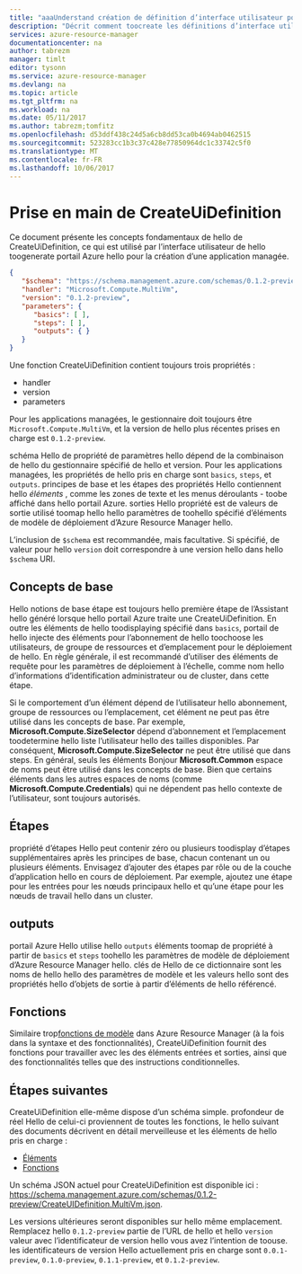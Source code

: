 ```yaml
---
title: "aaaUnderstand création de définition d’interface utilisateur pour les Applications managées Azure | Documents Microsoft"
description: "Décrit comment toocreate les définitions d’interface utilisateur pour les Applications managées Azure"
services: azure-resource-manager
documentationcenter: na
author: tabrezm
manager: timlt
editor: tysonn
ms.service: azure-resource-manager
ms.devlang: na
ms.topic: article
ms.tgt_pltfrm: na
ms.workload: na
ms.date: 05/11/2017
ms.author: tabrezm;tomfitz
ms.openlocfilehash: d53ddf438c24d5a6cb8dd53ca0b4694ab0462515
ms.sourcegitcommit: 523283cc1b3c37c428e77850964dc1c33742c5f0
ms.translationtype: MT
ms.contentlocale: fr-FR
ms.lasthandoff: 10/06/2017
---
```

# <a name="getting-started-with-createuidefinition"></a>Prise en main de CreateUiDefinition
Ce document présente les concepts fondamentaux de hello de CreateUiDefinition, ce qui est utilisé par l’interface utilisateur de hello toogenerate portail Azure hello pour la création d’une application managée.

```json
{
   "$schema": "https://schema.management.azure.com/schemas/0.1.2-preview/CreateUIDefinition.MultiVm.json",
   "handler": "Microsoft.Compute.MultiVm",
   "version": "0.1.2-preview",
   "parameters": {
      "basics": [ ],
      "steps": [ ],
      "outputs": { }
   }
}
```

Une fonction CreateUiDefinition contient toujours trois propriétés : 

* handler
* version
* parameters

Pour les applications managées, le gestionnaire doit toujours être `Microsoft.Compute.MultiVm`, et la version de hello plus récentes prises en charge est `0.1.2-preview`.

schéma Hello de propriété de paramètres hello dépend de la combinaison de hello du gestionnaire spécifié de hello et version. Pour les applications managées, les propriétés de hello pris en charge sont `basics`, `steps`, et `outputs`. principes de base et les étapes des propriétés Hello contiennent hello _éléments_ , comme les zones de texte et les menus déroulants - toobe affiché dans hello portail Azure. sorties Hello propriété est de valeurs de sortie utilisé toomap hello hello paramètres de toohello spécifié d’éléments de modèle de déploiement d’Azure Resource Manager hello.

L’inclusion de `$schema` est recommandée, mais facultative. Si spécifié, de valeur pour hello `version` doit correspondre à une version hello dans hello `$schema` URI.

## <a name="basics"></a>Concepts de base
Hello notions de base étape est toujours hello première étape de l’Assistant hello généré lorsque hello portail Azure traite une CreateUiDefinition. En outre les éléments de hello toodisplaying spécifié dans `basics`, portail de hello injecte des éléments pour l’abonnement de hello toochoose les utilisateurs, de groupe de ressources et d’emplacement pour le déploiement de hello. En règle générale, il est recommandé d’utiliser des éléments de requête pour les paramètres de déploiement à l’échelle, comme nom hello d’informations d’identification administrateur ou de cluster, dans cette étape.

Si le comportement d’un élément dépend de l’utilisateur hello abonnement, groupe de ressources ou l’emplacement, cet élément ne peut pas être utilisé dans les concepts de base. Par exemple, **Microsoft.Compute.SizeSelector** dépend d’abonnement et l’emplacement toodetermine hello liste l’utilisateur hello des tailles disponibles. Par conséquent, **Microsoft.Compute.SizeSelector** ne peut être utilisé que dans steps. En général, seuls les éléments Bonjour **Microsoft.Common** espace de noms peut être utilisé dans les concepts de base. Bien que certains éléments dans les autres espaces de noms (comme **Microsoft.Compute.Credentials**) qui ne dépendent pas hello contexte de l’utilisateur, sont toujours autorisés.

## <a name="steps"></a>Étapes
propriété d’étapes Hello peut contenir zéro ou plusieurs toodisplay d’étapes supplémentaires après les principes de base, chacun contenant un ou plusieurs éléments. Envisagez d’ajouter des étapes par rôle ou de la couche d’application hello en cours de déploiement. Par exemple, ajoutez une étape pour les entrées pour les nœuds principaux hello et qu’une étape pour les nœuds de travail hello dans un cluster.

## <a name="outputs"></a>outputs
portail Azure Hello utilise hello `outputs` éléments toomap de propriété à partir de `basics` et `steps` toohello les paramètres de modèle de déploiement d’Azure Resource Manager hello. clés de Hello de ce dictionnaire sont les noms de hello hello des paramètres de modèle et les valeurs hello sont des propriétés hello d’objets de sortie à partir d’éléments de hello référencé.

## <a name="functions"></a>Fonctions
Similaire trop[fonctions de modèle](resource-group-template-functions.md) dans Azure Resource Manager (à la fois dans la syntaxe et des fonctionnalités), CreateUiDefinition fournit des fonctions pour travailler avec les des éléments entrées et sorties, ainsi que des fonctionnalités telles que des instructions conditionnelles.

## <a name="next-steps"></a>Étapes suivantes
CreateUiDefinition elle-même dispose d’un schéma simple. profondeur de réel Hello de celui-ci proviennent de toutes les fonctions, le hello suivant des documents décrivent en détail merveilleuse et les éléments de hello pris en charge :

- [Éléments](managed-application-createuidefinition-elements.md)
- [Fonctions](managed-application-createuidefinition-functions.md)

Un schéma JSON actuel pour CreateUiDefinition est disponible ici : https://schema.management.azure.com/schemas/0.1.2-preview/CreateUIDefinition.MultiVm.json. 

Les versions ultérieures seront disponibles sur hello même emplacement. Remplacez hello `0.1.2-preview` partie de l’URL de hello et hello `version` valeur avec l’identificateur de version hello vous avez l’intention de toouse. les identificateurs de version Hello actuellement pris en charge sont `0.0.1-preview`, `0.1.0-preview`, `0.1.1-preview`, et `0.1.2-preview`.
